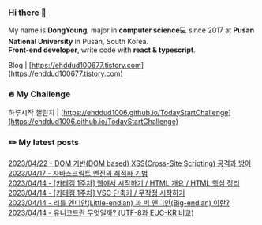 
### Hi there 👋
My name is **DongYoung**, major in **computer science**💻 since 2017 at **Pusan National University** in Pusan, South Korea.  
**Front-end developer**, write code with **react & typescript**.

Blog | [https://ehddud100677.tistory.com](https://ehddud100677.tistory.com)

### 🔥 My Challenge
하루시작 챌린지 | [https://ehddud1006.github.io/TodayStartChallenge](https://ehddud1006.github.io/TodayStartChallenge)  

### ✏️ My latest posts
[2023/04/22 - DOM 기반(DOM based) XSS(Cross-Site Scripting) 공격과 방어](https://ehddud100677.tistory.com/812) <br/>
[2023/04/17 - 자바스크립트 엔진의 최적화 기법](https://ehddud100677.tistory.com/810) <br/>
[2023/04/14 - [카테캠 1주차] 웹에서 시작하기 / HTML 개요 / HTML 핵심 정리](https://ehddud100677.tistory.com/808) <br/>
[2023/04/14 - [카테캠 1주차] VSC 단축키 / 무작정 시작하기](https://ehddud100677.tistory.com/807) <br/>
[2023/04/14 - 리틀 엔디안(Little-endian) 과 빅 엔디안(Big-endian) 이란?](https://ehddud100677.tistory.com/806) <br/>
[2023/04/14 - 유니코드란 무엇일까? (UTF-8과 EUC-KR 비교)](https://ehddud100677.tistory.com/805) <br/>
